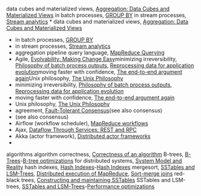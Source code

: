 data cubes and materialized views, [Aggregation: Data Cubes and Materialized Views](ch03.html#idm140605777606160)
in batch processes, [GROUP BY](ch10.html#idm140605758033504)
in stream processes, [Stream analytics](ch11.html#idm140605756601040) * data cubes and materialized views, [Aggregation: Data Cubes and Materialized Views](ch03.html#idm140605777606160)
* in batch processes, [GROUP BY](ch10.html#idm140605758033504)
* in stream processes, [Stream analytics](ch11.html#idm140605756601040)
* aggregation pipeline query language, [MapReduce Querying](ch02.html#idm140605781859824)
* Agile, [Evolvability: Making Change Easy](ch01.html#idm140605782758432)minimizing irreversibility, [Philosophy of batch process outputs](ch10.html#idm140605757829760), [Reprocessing data for application evolution](ch12.html#idm140605755932864)moving faster with confidence, [The end-to-end argument again](ch12.html#idm140605754888512)Unix philosophy, [The Unix Philosophy](ch10.html#idm140605758335904)
* minimizing irreversibility, [Philosophy of batch process outputs](ch10.html#idm140605757829760), [Reprocessing data for application evolution](ch12.html#idm140605755932864)
* moving faster with confidence, [The end-to-end argument again](ch12.html#idm140605754888512)
* Unix philosophy, [The Unix Philosophy](ch10.html#idm140605758335904)
* agreement, [Fault-Tolerant Consensus](ch09.html#idm140605759004576)(see also consensus)
* (see also consensus)
* Airflow (workflow scheduler), [MapReduce workflows](ch10.html#idm140605758140752)
* Ajax, [Dataflow Through Services: REST and RPC](ch04.html#idm140605776801488)
* Akka (actor framework), [Distributed actor frameworks](ch04.html#idm140605776586416)
* 
algorithms algorithm correctness, [Correctness of an algorithm](ch08.html#idm140605760252048)
B-trees, [B-Trees](ch03.html#ix_datastructBtree)-[B-tree optimizations](ch03.html#idm140605778189808)
for distributed systems, [System Model and Reality](ch08.html#idm140605760277792)
hash indexes, [Hash Indexes](ch03.html#ix_DShashindex)-[Hash Indexes](ch03.html#idm140605779356736)
mergesort, [SSTables and LSM-Trees](ch03.html#idm140605778366224), [Distributed execution of MapReduce](ch10.html#idm140605758156688), [Sort-merge joins](ch10.html#idm140605758061152)
red-black trees, [Constructing and maintaining SSTables](ch03.html#idm140605778344800)
SSTables and LSM-trees, [SSTables and LSM-Trees](ch03.html#ix_datastructSST)-[Performance optimizations](ch03.html#idm140605778270672)